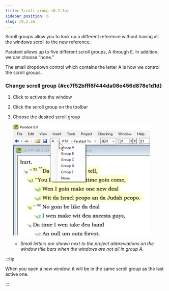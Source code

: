 ```yaml
---
title: Scroll group (0.2.3a)
sidebar_position: 6
slug: /0.2.3a
---
```




Scroll groups allow you to look up a different reference without having all the windows scroll to the new reference,


Paratext allows up to five different scroll groups, A through E. In addition, we can choose “none.”


The small dropdown control which contains the letter A is how we control the scroll groups.


### Change scroll group {#cc7f52bfff6f444da08e456d878e1d1d}

1. Click to activate the window
1. Click the scroll group on the toolbar
1. Choose the desired scroll group

	![](/notion_imgs/241100385.png)

	- _Small letters are shown next to the project abbreviations on the window title bars when the windows are not all in group A_.

:::tip

When you open a new window, it will be in the same scroll group as the last active one.

:::



